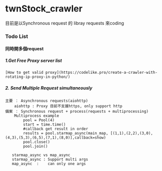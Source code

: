 # twnStock_crawler
目前是以Synchronous request 的 libray requests 來coding

### Todo List
#### 同時開多個request
##### 1.Get Free Proxy server list
    [How to get valid proxy](https://codelike.pro/create-a-crawler-with-rotating-ip-proxy-in-python/) 
##### 2. Send Multiple Request simultaneously  
```
主要 ： Asynchronous requests(aiohttp)
    aiohttp : Proxy 目前不支援https, only support http
備案 ： Synchronous request + process(requests + multiprocessing) 
    Multiprocess example
        pool = Pool(4)
        start = time.time()
        #callback get result in order
        results = pool.starmap_async(main_map, [(1,1),(2,2),(3,0),(4,3),(5,3),(6,5),(7,1),(8,0)],callback=show)
        pool.close()
        pool.join()
        
   starmap_async vs map_async
   starmap_async : Support multi args
   map_async  :    can only one args
   
```

    
   

